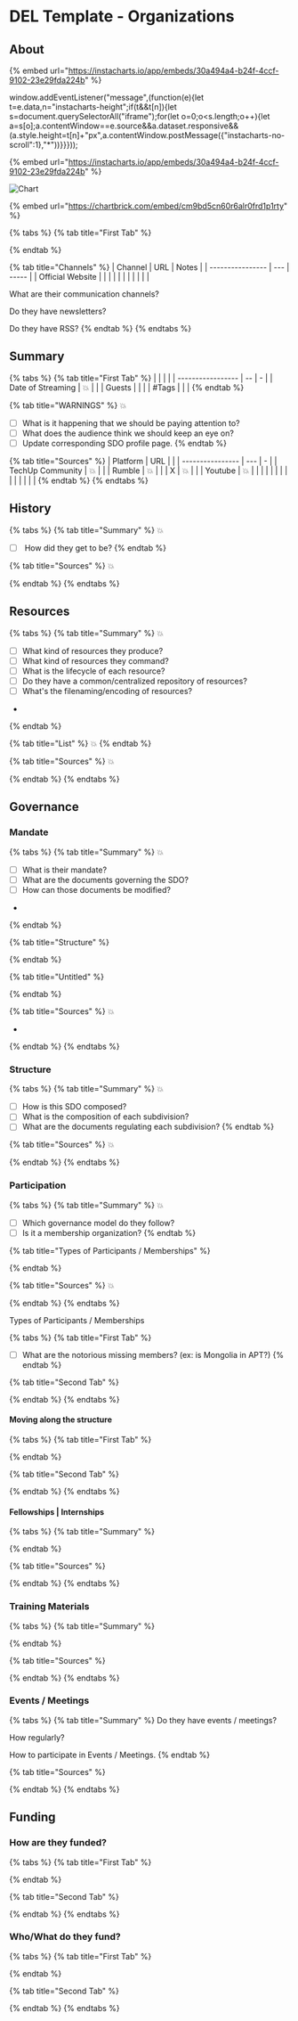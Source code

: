 # DEL Template - Organizations



## About



{% embed url="https://instacharts.io/app/embeds/30a494a4-b24f-4ccf-9102-23e29fda224b" %}

window.addEventListener("message",(function(e){let t=e.data,n="instacharts-height";if(t&\&t\[n]){let s=document.querySelectorAll("iframe");for(let o=0;o\<s.length;o++){let a=s\[o];a.contentWindow==e.source&\&a.dataset.responsive&&(a.style.height=t\[n]+"px",a.contentWindow.postMessage({"instacharts-no-scroll":1},"\*"))\}}}));

{% embed url="https://instacharts.io/app/embeds/30a494a4-b24f-4ccf-9102-23e29fda224b" %}

![Chart](https://instacharts.io/share/img/49484957-ce1b-4aa1-8098-d445cb741fc3.png)



{% embed url="https://chartbrick.com/embed/cm9bd5cn60r6alr0frd1p1rty" %}



{% tabs %}
{% tab title="First Tab" %}

{% endtab %}

{% tab title="Channels" %}
| Channel          | URL | Notes |
| ---------------- | --- | ----- |
| Official Website |     |       |
|                  |     |       |
|                  |     |       |



What are their communication channels?

Do they have newsletters?

Do they have RSS?
{% endtab %}
{% endtabs %}

## Summary



{% tabs %}
{% tab title="First Tab" %}
|                   |    |   |
| ----------------- | -- | - |
| Date of Streaming | 💥 |   |
| Guests            |    |   |
| #Tags             |    |   |
{% endtab %}

{% tab title="WARNINGS" %}
💥

* [ ] What is it happening that we should be paying attention to?
* [ ] What does the audience think we should keep an eye on?
* [ ] Update corresponding SDO profile page.
{% endtab %}

{% tab title="Sources" %}
| Platform         | URL |   |
| ---------------- | --- | - |
| TechUp Community | 💥  |   |
| Rumble           | 💥  |   |
| X                | 💥  |   |
| Youtube          | 💥  |   |
|                  |     |   |
|                  |     |   |
|                  |     |   |
{% endtab %}
{% endtabs %}





## History

{% tabs %}
{% tab title="Summary" %}
💥

* [ ] &#x20;How did they get to be?
{% endtab %}

{% tab title="Sources" %}
💥


{% endtab %}
{% endtabs %}



## Resources

{% tabs %}
{% tab title="Summary" %}
💥

* [ ] What kind of resources they produce?
* [ ] What kind of resources they command?
* [ ] What is the lifecycle of each resource?
* [ ] Do they have a common/centralized repository of resources?
* [ ] What's the filenaming/encoding of resources?
*
{% endtab %}

{% tab title="List" %}
💥
{% endtab %}

{% tab title="Sources" %}
💥


{% endtab %}
{% endtabs %}

## Governance

### Mandate

{% tabs %}
{% tab title="Summary" %}
💥

* [ ] What is their mandate?
* [ ] What are the documents governing the SDO?
* [ ] How can those documents be modified?
*
{% endtab %}

{% tab title="Structure" %}

{% endtab %}

{% tab title="Untitled" %}

{% endtab %}

{% tab title="Sources" %}
💥

*
{% endtab %}
{% endtabs %}

### Structure

{% tabs %}
{% tab title="Summary" %}
💥

* [ ] How is this SDO composed?
* [ ] What is the composition of each subdivision?
* [ ] What are the documents regulating each subdivision?
{% endtab %}

{% tab title="Sources" %}
💥


{% endtab %}
{% endtabs %}



###

### Participation

{% tabs %}
{% tab title="Summary" %}
💥

* [ ] Which governance model do they follow?
* [ ] Is it a membership organization?
{% endtab %}

{% tab title="Types of Participants / Memberships" %}

{% endtab %}

{% tab title="Sources" %}
💥


{% endtab %}
{% endtabs %}



Types of Participants / Memberships

{% tabs %}
{% tab title="First Tab" %}


* [ ] What are the notorious missing members? (ex: is Mongolia in APT?)
{% endtab %}

{% tab title="Second Tab" %}

{% endtab %}
{% endtabs %}



#### Moving along the structure

{% tabs %}
{% tab title="First Tab" %}

{% endtab %}

{% tab title="Second Tab" %}

{% endtab %}
{% endtabs %}



#### Fellowships | Internships

{% tabs %}
{% tab title="Summary" %}

{% endtab %}

{% tab title="Sources" %}

{% endtab %}
{% endtabs %}



### Training Materials

{% tabs %}
{% tab title="Summary" %}

{% endtab %}

{% tab title="Sources" %}

{% endtab %}
{% endtabs %}

### Events / Meetings

{% tabs %}
{% tab title="Summary" %}
Do they have events / meetings?

How regularly?

How to participate in Events / Meetings.
{% endtab %}

{% tab title="Sources" %}

{% endtab %}
{% endtabs %}





## Funding

### How are they funded?

{% tabs %}
{% tab title="First Tab" %}

{% endtab %}

{% tab title="Second Tab" %}

{% endtab %}
{% endtabs %}



### Who/What do they fund?

{% tabs %}
{% tab title="First Tab" %}

{% endtab %}

{% tab title="Second Tab" %}

{% endtab %}
{% endtabs %}





